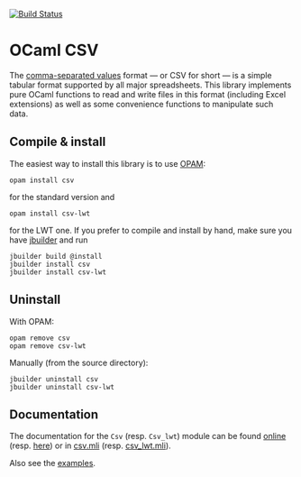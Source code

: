 [![Build Status](https://travis-ci.org/Chris00/ocaml-csv.svg?branch=master)](https://travis-ci.org/Chris00/ocaml-csv)

OCaml CSV
=========

The [comma-separated values](http://en.wikipedia.org/wiki/Comma-separated_values)
format — or CSV for short — is a simple tabular format supported by
all major spreadsheets.  This library implements pure OCaml functions
to read and write files in this format (including Excel extensions) as
well as some convenience functions to manipulate such data.

Compile & install
-----------------

The easiest way to install this library is to use [OPAM][]:

    opam install csv

for the standard version and

    opam install csv-lwt

for the LWT one.  If you prefer to compile and install by hand,
make sure you have [jbuilder][] and run

    jbuilder build @install
    jbuilder install csv
    jbuilder install csv-lwt

[OPAM]: https://opam.ocaml.org/
[jbuilder]: https://github.com/janestreet/jbuilder


Uninstall
---------

With OPAM:

    opam remove csv
    opam remove csv-lwt

Manually (from the source directory):

    jbuilder uninstall csv
    jbuilder uninstall csv-lwt

Documentation
-------------

The documentation for the `Csv` (resp. `Csv_lwt`) module can be
found [online](https://math.umons.ac.be/anum/software/csv/) 
(resp. [here](https://math.umons.ac.be/anum/software/csv-lwt/)) or in
[csv.mli](src/csv.mli) (resp. [csv_lwt.mli](csv-lwt/csv_lwt.mli)).

Also see the [examples](examples/).
